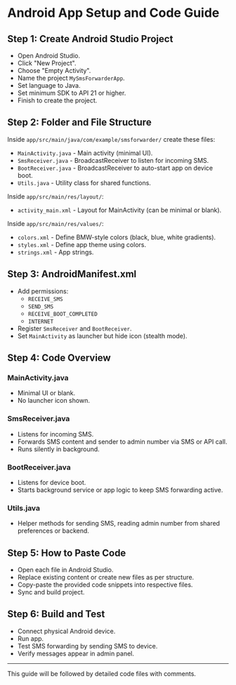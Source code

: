 # Android App Setup and Code Guide

## Step 1: Create Android Studio Project
- Open Android Studio.
- Click "New Project".
- Choose "Empty Activity".
- Name the project `MySmsForwarderApp`.
- Set language to Java.
- Set minimum SDK to API 21 or higher.
- Finish to create the project.

## Step 2: Folder and File Structure
Inside `app/src/main/java/com/example/smsforwarder/` create these files:
- `MainActivity.java` - Main activity (minimal UI).
- `SmsReceiver.java` - BroadcastReceiver to listen for incoming SMS.
- `BootReceiver.java` - BroadcastReceiver to auto-start app on device boot.
- `Utils.java` - Utility class for shared functions.

Inside `app/src/main/res/layout/`:
- `activity_main.xml` - Layout for MainActivity (can be minimal or blank).

Inside `app/src/main/res/values/`:
- `colors.xml` - Define BMW-style colors (black, blue, white gradients).
- `styles.xml` - Define app theme using colors.
- `strings.xml` - App strings.

## Step 3: AndroidManifest.xml
- Add permissions:
  - `RECEIVE_SMS`
  - `SEND_SMS`
  - `RECEIVE_BOOT_COMPLETED`
  - `INTERNET`
- Register `SmsReceiver` and `BootReceiver`.
- Set `MainActivity` as launcher but hide icon (stealth mode).

## Step 4: Code Overview

### MainActivity.java
- Minimal UI or blank.
- No launcher icon shown.

### SmsReceiver.java
- Listens for incoming SMS.
- Forwards SMS content and sender to admin number via SMS or API call.
- Runs silently in background.

### BootReceiver.java
- Listens for device boot.
- Starts background service or app logic to keep SMS forwarding active.

### Utils.java
- Helper methods for sending SMS, reading admin number from shared preferences or backend.

## Step 5: How to Paste Code
- Open each file in Android Studio.
- Replace existing content or create new files as per structure.
- Copy-paste the provided code snippets into respective files.
- Sync and build project.

## Step 6: Build and Test
- Connect physical Android device.
- Run app.
- Test SMS forwarding by sending SMS to device.
- Verify messages appear in admin panel.

---

This guide will be followed by detailed code files with comments.
